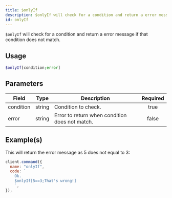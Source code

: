 ```yaml
---
title: $onlyIf
description: $onlyIf will check for a condition and return a error message if that condition does not match.
id: onlyIf
---
```


`$onlyIf` will check for a condition and return a error message if that condition does not match.

## Usage

```php
$onlyIf[condition;error]
```

## Parameters

| Field     | Type   | Description                                    | Required |
| --------- | ------ | ---------------------------------------------- | :------: |
| condition | string | Condition to check.                            |   true   |
| error     | string | Error to return when condition does not match. |  false   |

## Example(s)

This will return the error message as 5 does not equal to 3:

```javascript
client.command({
  name: "onlyIf",
  code: `
    Ok.
    $onlyIf[5==3;That's wrong!]
    `,
});
```
